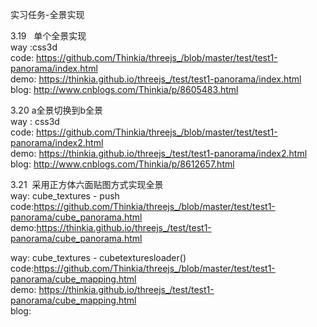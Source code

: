 实习任务-全景实现

3.19   单个全景实现 <br>
way  :css3d<br>
code: https://github.com/Thinkia/threejs_/blob/master/test/test1-panorama/index.html<br>
demo: https://thinkia.github.io/threejs_/test/test1-panorama/index.html <br>
blog: http://www.cnblogs.com/Thinkia/p/8605483.html <br>

3.20  a全景切换到b全景<br>
way :  css3d<br>
code:  https://github.com/Thinkia/threejs_/blob/master/test/test1-panorama/index2.html <br>
demo:  https://thinkia.github.io/threejs_/test/test1-panorama/index2.html<br>
blog:  http://www.cnblogs.com/Thinkia/p/8612657.html<br>

3.21  采用正方体六面贴图方式实现全景<br>
way: cube_textures   -  push <br>
code:https://github.com/Thinkia/threejs_/blob/master/test/test1-panorama/cube_panorama.html<br>
demo:https://thinkia.github.io/threejs_/test/test1-panorama/cube_panorama.html<br>

way: cube_textures  -  cubetexturesloader()<br>
code:https://github.com/Thinkia/threejs_/blob/master/test/test1-panorama/cube_mapping.html<br>
demo: https://thinkia.github.io/threejs_/test/test1-panorama/cube_mapping.html   <br>
blog:<br>



